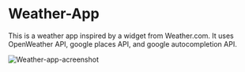 # Weather-App
This is a weather app inspired by a widget from Weather.com. It uses OpenWeather API, google places API, and google autocompletion API.


![Weather-app-acreenshot](https://github.com/Jcruz525/Weather-App/assets/92472468/39ae89fe-7800-42b8-88a7-6cd192595644)
